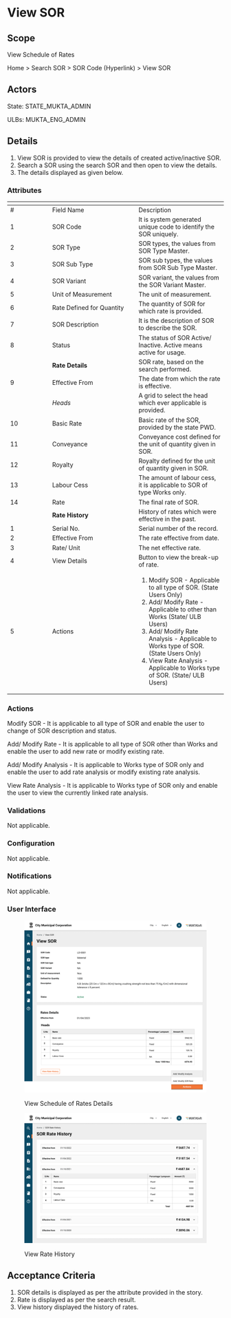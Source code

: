 # View SOR

## Scope

View Schedule of Rates

Home > Search SOR > SOR Code (Hyperlink) > View SOR

## Actors <a href="#actors" id="actors"></a>

State: STATE\_MUKTA\_ADMIN

ULBs: MUKTA\_ENG\_ADMIN

## Details <a href="#details" id="details"></a>

1. View SOR is provided to view the details of created active/inactive SOR.
2. Search a SOR  using the search SOR and then open to view the details.
3. The details displayed as given below.

### Attributes

<table data-header-hidden><thead><tr><th width="83.66666666666666"></th><th width="187"></th><th></th></tr></thead><tbody><tr><td>#</td><td>Field Name</td><td>Description</td></tr><tr><td>1</td><td>SOR Code</td><td>It is system generated unique code to identify the SOR uniquely.</td></tr><tr><td>2</td><td>SOR Type</td><td>SOR types, the values from SOR Type Master.</td></tr><tr><td>3</td><td>SOR Sub Type</td><td>SOR sub types, the values from SOR Sub Type Master.</td></tr><tr><td>4</td><td>SOR Variant</td><td>SOR variant, the values from the SOR Variant Master.</td></tr><tr><td>5</td><td>Unit of Measurement</td><td>The unit of measurement.</td></tr><tr><td>6</td><td>Rate Defined for Quantity</td><td>The quantity of SOR for which rate is provided.</td></tr><tr><td>7</td><td>SOR Description</td><td>It is the description of SOR to describe the SOR.</td></tr><tr><td>8</td><td>Status</td><td>The status of SOR Active/ Inactive. Active means active for usage.</td></tr><tr><td> </td><td><strong>Rate Details</strong></td><td>SOR rate, based on the search performed.</td></tr><tr><td>9</td><td>Effective From</td><td>The date from which the rate is effective.</td></tr><tr><td> </td><td><em>Heads</em></td><td>A grid to select the head which ever applicable is provided.</td></tr><tr><td>10</td><td>Basic Rate</td><td>Basic rate of the SOR, provided by the state PWD.</td></tr><tr><td>11</td><td>Conveyance</td><td>Conveyance cost defined for the unit of quantity given in SOR.</td></tr><tr><td>12</td><td>Royalty</td><td>Royalty defined for the unit of quantity given in SOR.</td></tr><tr><td>13</td><td>Labour Cess</td><td>The amount of labour cess, it is applicable to SOR of type Works only.</td></tr><tr><td>14</td><td>Rate</td><td>The final rate of SOR.</td></tr><tr><td> </td><td><strong>Rate History</strong></td><td>History of rates which were effective in the past.</td></tr><tr><td>1</td><td>Serial No.</td><td>Serial number of the record.</td></tr><tr><td>2</td><td>Effective From</td><td>The rate effective from date.</td></tr><tr><td>3</td><td>Rate/ Unit</td><td>The net effective rate.</td></tr><tr><td>4</td><td>View Details</td><td>Button to view the break-up of rate.</td></tr><tr><td>5</td><td>Actions</td><td><ol start="1"><li>Modify SOR - Applicable to all type of SOR. (State Users Only)</li><li>Add/ Modify Rate - Applicable to other than Works (State/ ULB Users)</li><li>Add/ Modify Rate Analysis - Applicable to Works type of SOR. (State Users Only)</li><li>View Rate Analysis - Applicable to Works type of SOR. (State/ ULB Users)</li></ol></td></tr></tbody></table>

### Actions <a href="#actions" id="actions"></a>

Modify SOR - It is applicable to all type of SOR and enable the user to change of SOR description and status.

Add/ Modify Rate - It is applicable to all type of SOR other than Works and enable the user to add new rate or modify existing rate.

Add/ Modify Analysis - It is applicable to Works type of SOR only and enable the user to add rate analysis or modify existing rate analysis.

View Rate Analysis - It is applicable to Works type of SOR only and enable the user to view the currently linked rate analysis.

### Validations <a href="#validations" id="validations"></a>

Not applicable.

### Configuration <a href="#configuration" id="configuration"></a>

Not applicable.

### Notifications <a href="#notifications" id="notifications"></a>

Not applicable.

### User Interface <a href="#userinterface" id="userinterface"></a>

<figure><img src="../../../../../../.gitbook/assets/View SOR.png" alt=""><figcaption><p>View Schedule of Rates Details</p></figcaption></figure>

<figure><img src="../../../../../../.gitbook/assets/View Rate History.png" alt=""><figcaption><p>View Rate History</p></figcaption></figure>

## Acceptance Criteria <a href="#acceptancecriteria" id="acceptancecriteria"></a>

1. SOR details is displayed as per the attribute provided in the story.
2. Rate is displayed as per the search result.
3. View history displayed the history of rates.
